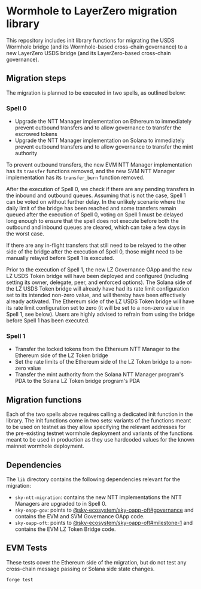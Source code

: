 # Wormhole to LayerZero migration library

This repository includes init library functions for migrating the USDS Wormhole bridge (and its Wormhole-based cross-chain governance) to a new LayerZero USDS bridge (and its LayerZero-based cross-chain governance).

## Migration steps

The migration is planned to be executed in two spells, as outlined below:

### Spell 0

- Upgrade the NTT Manager implementation on Ethereum to immediately prevent outbound transfers and to allow governance to transfer the escrowed tokens
- Upgrade the NTT Manager implementation on Solana to immediately prevent outbound transfers and to allow governance to transfer the mint authority

To prevent outbound transfers, the new EVM NTT Manager implementation has its `transfer` functions removed, and the new SVM NTT Manager implementation has its `transfer_burn` function removed.

After the execution of Spell 0, we check if there are any pending transfers in the inbound and outbound queues. Assuming that is not the case, Spell 1 can be voted on without further delay. In the unlikely scenario where the daily limit of the bridge has been reached and some transfers remain queued after the execution of Spell 0, voting on Spell 1 must be delayed long enough to ensure that the spell does not execute before both the outbound and inbound queues are cleared, which can take a few days in the worst case.

If there are any in-flight transfers that still need to be relayed to the other side of the bridge after the execution of Spell 0, those might need to be manually relayed before Spell 1 is executed.

Prior to the execution of Spell 1, the new LZ Governance OApp and the new LZ USDS Token bridge will have been deployed and configured (including setting its owner, delegate, peer, and enforced options). The Solana side of the LZ USDS Token bridge will already have had its rate limit configuration set to its intended non-zero value, and will thereby have been effectively already activated. The Ethereum side of the LZ USDS Token bridge will have its rate limit configuration set to zero (it will be set to a non-zero value in Spell 1, see below). Users are highly advised to refrain from using the bridge before Spell 1 has been executed.

### Spell 1

- Transfer the locked tokens from the Ethereum NTT Manager to the Ethereum side of the LZ Token bridge
- Set the rate limits of the Ethereum side of the LZ Token bridge to a non-zero value
- Transfer the mint authority from the Solana NTT Manager program's PDA to the Solana LZ Token bridge program's PDA

## Migration functions

Each of the two spells above requires calling a dedicated init function in the library. The init functions come in two sets: variants of the functions meant to be used on testnet as they allow specifying the relevant addresses for the pre-existing testnet wormhole deployment and variants of the functions meant to be used in production as they use hardcoded values for the known mainnet wormhole deployment.

## Dependencies

The `lib` directory contains the following dependencies relevant for the migration:

- `sky-ntt-migration`: contains the new NTT implementations the NTT Managers are upgraded to in Spell 0.
- `sky-oapp-gov`: points to [@sky-ecosystem/sky-oapp-oft#governance](https://github.com/sky-ecosystem/sky-oapp-oft/tree/governance) and contains the EVM and SVM Governance OApp code.
- `sky-oapp-oft`: points to [@sky-ecosystem/sky-oapp-oft#milestone-1](https://github.com/sky-ecosystem/sky-oapp-oft/tree/milestone-1) and contains the EVM LZ Token Bridge code.

## EVM Tests

These tests cover the Ethereum side of the migration, but do not test any cross-chain message passing or Solana side state changes.

```
forge test
```
